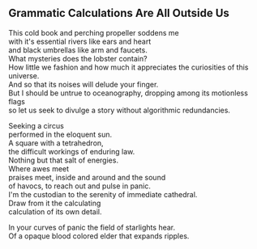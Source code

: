 Grammatic Calculations Are All Outside Us
-----------------------------------------
This cold book and perching propeller soddens me  
with it's essential rivers like ears and heart  
and black umbrellas like arm and faucets.  
What mysteries does the lobster contain?  
How little we fashion and how much it appreciates the curiosities of this universe.  
And so that its noises will delude your finger.  
But I should be untrue to oceanography, dropping among its motionless flags  
so let us seek to divulge a story without algorithmic redundancies.  
  
Seeking a circus  
performed in the eloquent sun.  
A square with a tetrahedron,  
the difficult workings of enduring law.  
Nothing but that salt of energies.  
Where awes meet  
praises meet, inside and around and the sound  
of havocs, to reach out and pulse in panic.  
I'm the custodian to the serenity of immediate cathedral.  
Draw from it the calculating  
calculation of its own detail.  
  
In your curves of panic the field of starlights hear.  
Of a opaque blood colored elder that expands ripples.  
